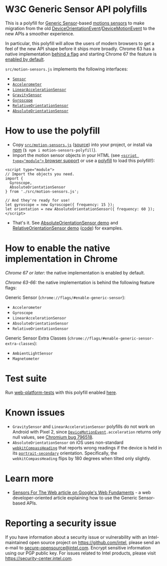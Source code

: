 W3C Generic Sensor API polyfills
===

This is a polyfill for [Generic Sensor](https://w3c.github.io/sensors/)-based [motions sensors](https://w3c.github.io/motion-sensors/) to make migration from the old [DeviceOrientationEvent](https://w3c.github.io/deviceorientation/spec-source-orientation.html#deviceorientation)/[DeviceMotionEvent](https://w3c.github.io/deviceorientation/spec-source-orientation.html#devicemotion) to the new APIs a smoother experience.

In particular, this polyfill will allow the users of modern browsers to get a feel of the new API shape before it ships more broadly. Chrome 63 has a native implementation [behind a flag](#how-to-enable-the-native-implementation-in-chrome) and starting Chrome 67 the feature is [enabled by default](https://www.chromestatus.com/feature/5698781827825664).

`src/motion-sensors.js` implements the following interfaces:

- [`Sensor`](https://w3c.github.io/sensors/#the-sensor-interface)
- [`Accelerometer`](https://w3c.github.io/accelerometer/#accelerometer-interface)
- [`LinearAccelerationSensor`](https://w3c.github.io/accelerometer/#linearaccelerationsensor-interface)
- [`GravitySensor`](https://w3c.github.io/accelerometer/#gravitysensor-interface)
- [`Gyroscope`](https://w3c.github.io/gyroscope/#gyroscope-interface)
- [`RelativeOrientationSensor`](https://w3c.github.io/orientation-sensor/#relativeorientationsensor-interface)
- [`AbsoluteOrientationSensor`](https://w3c.github.io/orientation-sensor/#absoluteorientationsensor-interface)

How to use the polyfill
===

- Copy [`src/motion-sensors.js`](https://raw.githubusercontent.com/kenchris/sensor-polyfills/master/src/motion-sensors.js) ([source](https://github.com/kenchris/sensor-polyfills/blob/master/src/motion-sensors.js)) into your project, or install via [npm](https://www.npmjs.com/package/motion-sensors-polyfill ) (`$ npm i motion-sensors-polyfill`).
- Import the motion sensor objects in your HTML (see [`<script type="module">` browser support](https://caniuse.com/#feat=es6-module) or use a [polyfill](https://github.com/ModuleLoader/es-module-loader) to load this polyfill!):
```
<script type="module">
// Import the objects you need.
import {
  Gyroscope,
  AbsoluteOrientationSensor
} from './src/motion-sensors.js';

// And they're ready for use!
let gyroscope = new Gyroscope({ frequency: 15 });
let orientation = new AbsoluteOrientationSensor({ frequency: 60 });
</script>
```
- That's it. See [AbsoluteOrientationSensor demo](https://intel.github.io/generic-sensor-demos/orientation-phone/) and [RelativeOrientationSensor demo](https://intel.github.io/generic-sensor-demos/orientation-phone/?relative=1) ([code](https://github.com/intel/generic-sensor-demos/blob/master/orientation-phone/index.html)) for examples.

How to enable the native implementation in Chrome
===

*Chrome 67 or later:* the native implementation is enabled by default.

*Chrome 63-66:* the native implementation is behind the following feature flags:

Generic Sensor (`chrome://flags/#enable-generic-sensor`):
- `Accelerometer`
- `Gyroscope`
- `LinearAccelerationSensor`
- `AbsoluteOrientationSensor`
- `RelativeOrientationSensor`

Generic Sensor Extra Classes (`chrome://flags/#enable-generic-sensor-extra-classes`):
- `AmbientLightSensor`
- `Magnetometer`

Test suite
===

Run [web-platform-tests](https://github.com/w3c/web-platform-tests/) with this polyfill enabled [here](https://kenchris.github.io/sensor-polyfills/run-tests.html).


Known issues
===

- `GravitySensor` and `LinearAccelerationSensor` polyfills do not work on Android with Pixel 2, since [`DeviceMotionEvent`](http://w3c.github.io/deviceorientation/spec-source-orientation.html#devicemotion_event)`.acceleration` returns only null values, see [Chromium bug 796518](https://crbug.com/796518).
- `AbsoluteOrientationSensor` on iOS uses non-standard [`webkitCompassHeading`](https://developer.apple.com/documentation/webkitjs/deviceorientationevent/1804777-webkitcompassheading) that reports wrong readings if the device is held in its [`portrait-secondary`](https://w3c.github.io/screen-orientation/#dom-orientationtype-portrait-secondary) orientation. Specifically, the `webkitCompassHeading` flips by 180 degrees when tilted only slightly.

Learn more
===

- [Sensors For The Web article on Google's Web Fundaments](https://developers.google.com/web/updates/2017/09/sensors-for-the-web) - a web developer-oriented article explaining how to use the Generic Sensor-based APIs.

Reporting a security issue
===
If you have information about a security issue or vulnerability with an Intel-maintained open source project on https://github.com/intel, please send an e-mail to secure-opensource@intel.com. Encrypt sensitive information using our PGP public key. For issues related to Intel products, please visit https://security-center.intel.com.